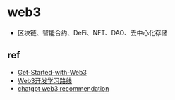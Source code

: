 # web3
+ 区块链、智能合约、DeFi、NFT、DAO、去中心化存储

## ref
+ [Get-Started-with-Web3](https://github.com/beihaili/Get-Started-with-Web3?tab=readme-ov-file)
+ [Web3开发学习路线](https://54web3.cc/blog/roadmap/learning-path-web3)
+ [chatgpt web3 recommendation](https://chatgpt.com/c/68adbd76-fb20-8321-a3c0-8bf93111d507)